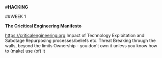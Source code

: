 #**HACKING**

##WEEK 1

**The Cricitical Engineering Manifesto**

https://criticalengineering.org
Impact of Technology
Exploitation and Sabotage
Repurposing processes/beliefs etc.
Threat
Breaking through the walls, beyond the limits
Ownership - you don’t own it unless you know how to (make) use (of) it


